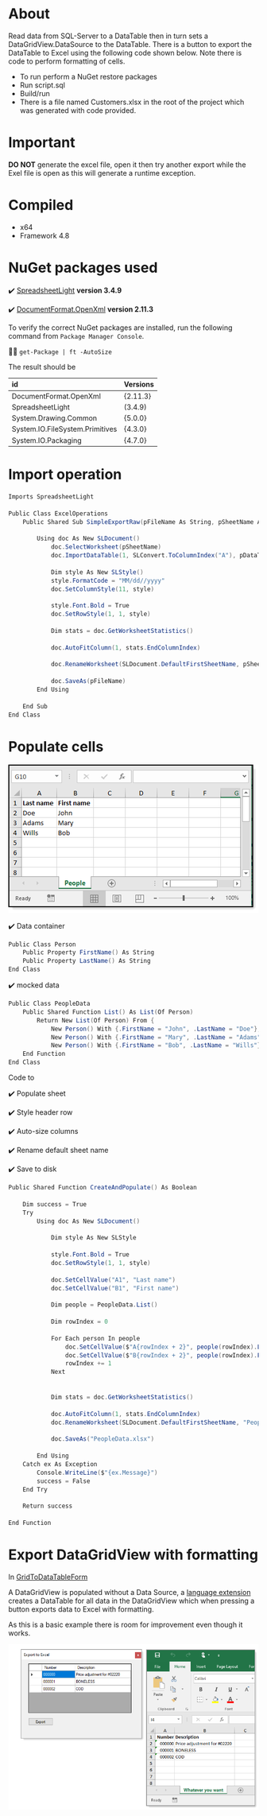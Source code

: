 ﻿# About

Read data from SQL-Server to a DataTable then in turn sets a DataGridView.DataSource to the DataTable. There is a button to export the DataTable to Excel using the following code shown below. Note there is code to perform formatting of cells.

- To run perform a NuGet restore packages
- Run script.sql
- Build/run
- There is a file named Customers.xlsx in the root of the project which was generated with code provided.

# Important

**DO NOT** generate the excel file, open it then try another export while the Exel file is open as this will generate a runtime exception.

# Compiled

- x64
- Framework 4.8

# NuGet packages used

:heavy_check_mark: [SpreadsheetLight](https://www.nuget.org/packages/SpreadsheetLight/) **version 3.4.9**

:heavy_check_mark: [DocumentFormat.OpenXml](https://www.nuget.org/packages/DocumentFormat.OpenXml/) **version 2.11.3**

To verify the correct NuGet packages are installed, run the following command from `Package Manager Console`.

:running_man: `get-Package | ft -AutoSize`

The result should be

| id | Versions | 
| :---- | :---- | 
| DocumentFormat.OpenXml | {2.11.3} | 
| SpreadsheetLight | (3.4.9) | 
| System.Drawing.Common | {5.0.0} | 
| System.IO.FileSystem.Primitives | {4.3.0} |
| System.IO.Packaging | {4.7.0} | 




# Import operation

```csharp
Imports SpreadsheetLight

Public Class ExcelOperations
    Public Shared Sub SimpleExportRaw(pFileName As String, pSheetName As String, pDataTable As DataTable, pColumnHeaders As Boolean)

        Using doc As New SLDocument()
            doc.SelectWorksheet(pSheetName)
            doc.ImportDataTable(1, SLConvert.ToColumnIndex("A"), pDataTable, pColumnHeaders)

            Dim style As New SLStyle()
            style.FormatCode = "MM/dd//yyyy"
            doc.SetColumnStyle(11, style)

            style.Font.Bold = True
            doc.SetRowStyle(1, 1, style)

            Dim stats = doc.GetWorksheetStatistics()

            doc.AutoFitColumn(1, stats.EndColumnIndex)

            doc.RenameWorksheet(SLDocument.DefaultFirstSheetName, pSheetName)

            doc.SaveAs(pFileName)
        End Using

    End Sub
End Class
```

# Populate cells


![screen](assets/S1.png)

:heavy_check_mark: Data container

```csharp
Public Class Person
    Public Property FirstName() As String
    Public Property LastName() As String
End Class
```

:heavy_check_mark: mocked data

```csharp
Public Class PeopleData
    Public Shared Function List() As List(Of Person)
        Return New List(Of Person) From {
            New Person() With {.FirstName = "John", .LastName = "Doe"},
            New Person() With {.FirstName = "Mary", .LastName = "Adams"},
            New Person() With {.FirstName = "Bob", .LastName = "Wills"}}
    End Function
End Class
```

Code to 

:heavy_check_mark: Populate sheet

:heavy_check_mark: Style header row

:heavy_check_mark: Auto-size columns

:heavy_check_mark: Rename default sheet name

:heavy_check_mark: Save to disk


```csharp
Public Shared Function CreateAndPopulate() As Boolean

    Dim success = True
    Try
        Using doc As New SLDocument()

            Dim style As New SLStyle

            style.Font.Bold = True
            doc.SetRowStyle(1, 1, style)

            doc.SetCellValue("A1", "Last name")
            doc.SetCellValue("B1", "First name")

            Dim people = PeopleData.List()

            Dim rowIndex = 0

            For Each person In people
                doc.SetCellValue($"A{rowIndex + 2}", people(rowIndex).LastName)
                doc.SetCellValue($"B{rowIndex + 2}", people(rowIndex).FirstName)
                rowIndex += 1
            Next


            Dim stats = doc.GetWorksheetStatistics()

            doc.AutoFitColumn(1, stats.EndColumnIndex)
            doc.RenameWorksheet(SLDocument.DefaultFirstSheetName, "People")

            doc.SaveAs("PeopleData.xlsx")

        End Using
    Catch ex As Exception
        Console.WriteLine($"{ex.Message}")
        success = False
    End Try

    Return success

End Function
```

# Export DataGridView with formatting

In [GridToDataTableForm](https://github.com/karenpayneoregon/windows-forms-csharp/blob/Version1/SpreadSheetLightVb1/GridToDataTableForm.vb) 

A DataGridView is populated without a Data Source, a [language extension](https://github.com/karenpayneoregon/windows-forms-csharp/blob/Version1/SpreadSheetLightVb1/DataGridViewExtensionMethods.vb#L17) creates a DataTable for all data in the DataGridView which when pressing a button exports data to Excel with formatting.

As this is a basic example there is room for improvement even though it works.



![img](assets/S2.png)



